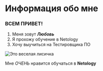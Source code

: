 # Информация обо мне

### **ВСЕМ ПРИВЕТ!**

1. Меня зовут **_Любовь_**
2. Я прохожу обучение в Netology
3. Хочу выучиться на Тестировщика ПО

![Это веселая лисичка](https://deti-online.com/img/kak-narisovat-lisichku-color.jpg)

Мне _ОЧЕНЬ_ нравится обучаться в **Netology**
